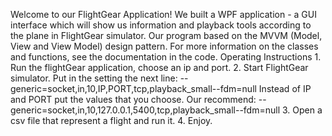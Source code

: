   Welcome to our FlightGear Application!
    We built a WPF application - a GUI interface which will show us information and playback tools according to the plane in FlightGear simulator.
    Our program based on the MVVM (Model, View and View Model) design pattern. For more information on the classes and functions, see the documentation in the code.
  Operating Instructions
    1.	Run the flightGear application, choose an ip and port.
    2.	Start FlightGear simulator. Put in the setting the next line:
    --generic=socket,in,10,IP,PORT,tcp,playback_small--fdm=null
    Instead of IP and PORT put the values that you choose.
    Our recommend:
    --generic=socket,in,10,127.0.0.1,5400,tcp,playback_small--fdm=null
    3.	Open a csv file that represent a flight and run it.
    4.	Enjoy.
